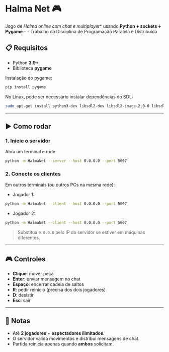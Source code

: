 # Halma Net 🎮


Jogo de *Halma online com chat e multiplayer** usando **Python + sockets + Pygame** - - Trabalho da Disciplina de Programação Paralela e Distribuída


## 📋 Requisitos

* Python **3.9+**
* Biblioteca **pygame**

Instalação do pygame:

```bash
pip install pygame
```

No Linux, pode ser necessário instalar dependências do SDL:

```bash
sudo apt-get install python3-dev libsdl2-dev libsdl2-image-2.0-0 libsdl2-ttf-2.0-0 libsdl2-mixer-2.0-0
```

---

## ▶️ Como rodar

### 1. Inicie o servidor

Abra um terminal e rode:

```bash
python -m HalmaNet --server --host 0.0.0.0 --port 5007
```

### 2. Conecte os clientes

Em outros terminais (ou outros PCs na mesma rede):

* Jogador 1:

```bash
python -m HalmaNet --client --host 0.0.0.0 --port 5007
```

* Jogador 2:

```bash
python -m HalmaNet --client --host 0.0.0.0 --port 5007
```

> Substitua `0.0.0.0` pelo IP do servidor se estiver em máquinas diferentes.

---

## 🎮 Controles

* **Clique**: mover peça
* **Enter**: enviar mensagem no chat
* **Espaço**: encerrar cadeia de saltos
* **R**: pedir reinício (precisa dos dois jogadores)
* **D**: desistir
* **Esc**: sair

---

## 👥 Notas

* Até **2 jogadores** + **espectadores ilimitados**.
* O servidor valida movimentos e distribui mensagens de chat.
* Partida reinicia apenas quando **ambos** solicitam.
